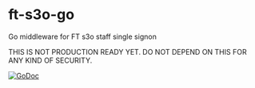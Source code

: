 ft-s3o-go
=========

Go middleware for FT s3o staff single signon

THIS IS NOT PRODUCTION READY YET.  DO NOT DEPEND ON THIS FOR ANY KIND OF SECURITY.

[![GoDoc](https://godoc.org/github.com/Financial-Times/ft-s3o-go/s3o?status.svg)](https://godoc.org/github.com/Financial-Times/ft-s3o-go/s3o)
